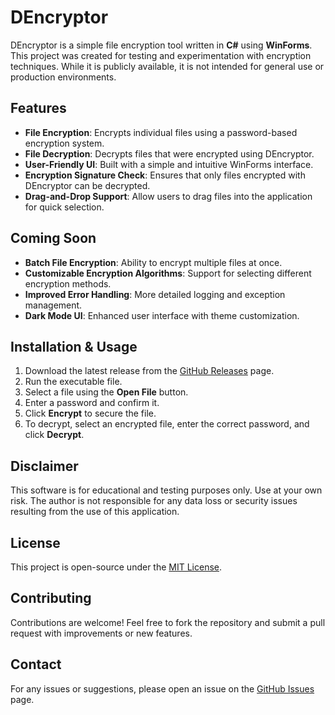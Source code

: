 # DEncryptor

DEncryptor is a simple file encryption tool written in **C#** using **WinForms**. This project was created for testing and experimentation with encryption techniques. While it is publicly available, it is not intended for general use or production environments.

## Features
- **File Encryption**: Encrypts individual files using a password-based encryption system.
- **File Decryption**: Decrypts files that were encrypted using DEncryptor.
- **User-Friendly UI**: Built with a simple and intuitive WinForms interface.
- **Encryption Signature Check**: Ensures that only files encrypted with DEncryptor can be decrypted.
- **Drag-and-Drop Support**: Allow users to drag files into the application for quick selection.

## Coming Soon
- **Batch File Encryption**: Ability to encrypt multiple files at once.
- **Customizable Encryption Algorithms**: Support for selecting different encryption methods.
- **Improved Error Handling**: More detailed logging and exception management.
- **Dark Mode UI**: Enhanced user interface with theme customization.

## Installation & Usage
1. Download the latest release from the [GitHub Releases](https://github.com/Dewwta/DEncrypt/releases) page.
2. Run the executable file.
3. Select a file using the **Open File** button.
4. Enter a password and confirm it.
5. Click **Encrypt** to secure the file.
6. To decrypt, select an encrypted file, enter the correct password, and click **Decrypt**.

## Disclaimer
This software is for educational and testing purposes only. Use at your own risk. The author is not responsible for any data loss or security issues resulting from the use of this application.


## License
This project is open-source under the [MIT License](LICENSE).

## Contributing
Contributions are welcome! Feel free to fork the repository and submit a pull request with improvements or new features.

## Contact
For any issues or suggestions, please open an issue on the [GitHub Issues](https://github.com/Dewwta/DEncrypt/issues) page.

